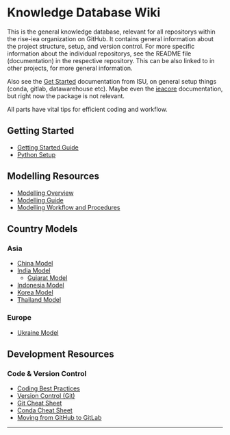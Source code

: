 # Knowledge Database Wiki

This is the general knowledge database, relevant for all repositorys within the rise-iea organization on GitHub. It contains general information about the project structure, setup, and version control. For more specific information about the individual repositorys, see the README file (documentation) in the respective repository. This can be also linked to in other projects, for more general information.

Also see the [Get Started](https://python.iea.org/doc/getting-started/index.html) documentation from ISU, on general setup things (conda, gitlab, datawarehouse etc). Maybe even the [ieacore](https://python.iea.org/doc/ieacore/latest/) documentation, but right now the package is not relevant.

All parts have vital tips for efficient coding and workflow.

## Getting Started

- [Getting Started Guide](https://gitlab.iea.org/iea/ems/rise/knowledge-database/-/wikis/Getting-started)
- [Python Setup](https://gitlab.iea.org/iea/ems/rise/knowledge-database/-/wikis/Python-setup)

## Modelling Resources

- [Modelling Overview](https://gitlab.iea.org/iea/ems/rise/knowledge-database/-/wikis/Modelling-overview)
- [Modelling Guide](https://gitlab.iea.org/iea/ems/rise/knowledge-database/-/wikis/Modelling-guide)
- [Modelling Workflow and Procedures](https://gitlab.iea.org/iea/ems/rise/knowledge-database/-/wikis/Modelling-workflow)

## Country Models

### Asia

- [China Model](china-model)
- [India Model](https://gitlab.iea.org/iea/ems/rise/knowledge-database/-/wikis/India-model)
  - [Gujarat Model](https://gitlab.iea.org/iea/ems/rise/knowledge-database/-/wikis/Gujarat,-India-model)
- [Indonesia Model](https://gitlab.iea.org/iea/ems/rise/knowledge-database/-/wikis/Indonesia-model)
- [Korea Model](https://gitlab.iea.org/iea/ems/rise/knowledge-database/-/wikis/Korea-model)
- [Thailand Model](https://gitlab.iea.org/iea/ems/rise/knowledge-database/-/wikis/Thailand-model)

### Europe

- [Ukraine Model](https://gitlab.iea.org/iea/ems/rise/knowledge-database/-/wikis/Ukraine-model)

## Development Resources

### Code & Version Control

- [Coding Best Practices](https://gitlab.iea.org/iea/ems/rise/knowledge-database/-/wikis/Coding-best-practice)
- [Version Control (Git)](https://gitlab.iea.org/iea/ems/rise/knowledge-database/-/wikis/Version-Control-(Git))
- [Git Cheat Sheet](https://gitlab.iea.org/iea/ems/rise/knowledge-database/-/wikis/Git-Cheat-Sheet)
- [Conda Cheat Sheet](https://gitlab.iea.org/iea/ems/rise/knowledge-database/-/wikis/Conda-Cheat-Sheet)
- [Moving from GitHub to GitLab](https://gitlab.iea.org/iea/ems/rise/knowledge-database/-/wikis/Move-a-repo-from-GitHub-to-GitLab)

---